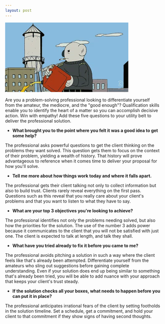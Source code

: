 ```yaml
---
layout: post
---
```

![](/assets/img/WalkAwayFromExplosion.webp)

Are you a problem-solving professional looking to differentiate yourself from the amateur, the mediocre, and the "good enough"? Qualification skills enable you to identify the heart of a matter so you can accomplish decisive action. Win with empathy! Add these five questions to your utility belt to deliver the professional solution.

* **What brought you to the point where you felt it was a good idea to get some help?**

The professional asks powerful questions to get the client thinking on the problems they want solved. This question gets them to focus on the context of their problem, yielding a wealth of history. That history will prove advantageous to reference when it comes time to deliver your proposal for how you'll solve.

* **Tell me more about how things work today and where it falls apart.**

The professional gets their client talking not only to collect information but also to build trust. Clients rarely reveal everything on the first pass. Questions such as this reveal that you really care about your client's problems and that you want to listen to what they have to say.

* **What are your top 3 objectives you're looking to achieve?**

The professional identifies not only the problems needing solved, but also how the priorities for the solution. The use of the number 3 adds power because it communicates to the client that you will not be satisfied with just one. The client is expected to talk at length, and talk they shall.

* **What have you tried already to fix it before you came to me?**

The professional avoids pitching a solution in such a way where the client feels like that's already been attempted. Differentiate yourself from the amateurs who sling out suggestions before gaining complete understanding. Even if your solution does end up being similar to something that's already been tried, you will be able to add nuance with your approach that keeps your client's trust steady.

* **If the solution checks all your boxes, what needs to happen before you can put it in place?**

The professional anticipates irrational fears of the client by setting footholds in the solution timeline. Set a schedule, get a commitment, and hold your client to that commitment if they show signs of having second thoughts.
